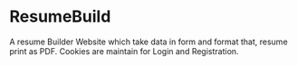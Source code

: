 # ResumeBuild
A resume Builder Website which take data in form and format that, resume print as PDF. Cookies are maintain for Login and Registration.
